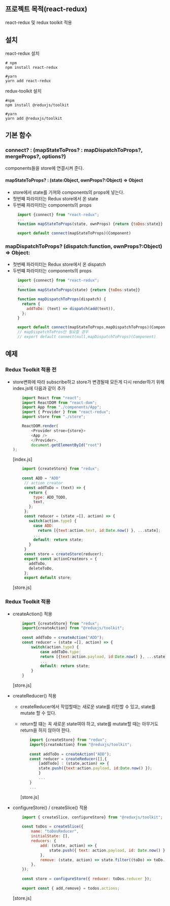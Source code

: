 ## 프로젝트 목적(react-redux)
react-redux 및 redux toolkit 적용

## 설치
react-redux 설치
```shell
# npm 
npm install react-redux

#yarn
yarn add react-redux
```
redux-toolkit 설치
```shell
#npm 
npm install @reduxjs/toolkit

#yarn
yarn add @reduxjs/toolkit
```

## 기본 함수
  ### connect? : (mapStateToPros? : mapDispatchToProps?, mergeProps?, options?)
  components들을 store에 연결시켜 준다.
   
   #### mapStateToProps? : (state:Object, ownProps?:Object) => Object
   - store에서 state를 가져와 components의 props에 넣는다.
   - 첫번째 파라미터는 Redux store에서 온 state
   - 두번째 파라미터는 components의 props
      ```javascript
        import {connect} from "react-redux";
        ...
        function mapStateToProps(state, ownProps) {return {toDos:state}}

        export default connect(mapStateToProps)(Component)
      ```
   ### mapDispatchToProps? (dispatch:function, ownProps?:Object) => Object:
   - 첫번째 파라미터는 Redux store에서 온 dispatch
   - 두번쨰 파라미터는 components의 props
      ```javascript
        import {connect} from "react-redux";
        ...
        function mapStateToProps(state) {return {toDos:state}}

        function mapDispatchToProps(dispatch) {
          return {
            addToDo: (text) => dispatch(add(text)),
          };
        }
      
        export default connect(mapStateToProps,mapDispatchToProps)(Component)
        // mapDispatchToPros만 필요할 경우
        // export default connect(null,mapDispatchToProps)(Component)
      ```
   
## 예제
   ### Redux Toolkit 적용 전
   - store변화에 따라 subscribe하고 store가 변경될때 모든게 다시 render하기 위해 index.js에 다음과 같이 추가
		```javascript
			import React from "react";
			import ReactDOM from "react-dom";
			import App from "./components/App";
			import { Provider } from "react-redux";
			import store from "./store";

			ReactDOM.render(
				<Provider stroe={store}>
				<App />
				</Provider>,
				document.getElementById("root")
		);
		```   
   		[index.js]
        
      	```javascript
			import {createStore} from "redux";
			
			const ADD = "ADD"
			 // action creator
			 const addToDo = (text) => {
			   return {
				 type: ADD_TODO,
				 text,
			   };
			 };
			 const reducer = (state =[], action) => {
			   switch(action.type) {
				 case ADD:
				   return [{text:action.text, id:Date.now() }, ...state];
				 ...
				 default: return state;
			   }
			 }
			 const store = createStore(reducer);
			 export const actionCreateors = {
			   addToDo,
			   deleteToDo,
			 };
			 export default store;
      	```
   		[store.js]

   ### Redux Toolkit 적용 
   - createAction() 적용
		```javascript
			import {createStore} from "redux";
			import{createAction} from "@reduxjs/toolkit";
			
			const addToDo = createAction("ADD");
			const reducer = (state =[], action) => {
				switch(action.type) {
					case addToDo.type:
					return [{text:action.payload, id:Date.now() }, ...state];
					...
					default: return state;
				}
			}
		```
   		[store.js]
   - createReducer() 적용 
     - createReducer에서 작업할때는 새로운 state를 리턴할 수 있고, state를 mutate 할 수 있다. 
     - return할 떄는 꼭 새로운 state여야 하고, state를 mutate할 때는 아무거도 return을 하지 않아야 한다.

		```javascript
			import {createStore} from "redux";
			import{createAction} from "@reduxjs/toolkit";
			
			const addToDo = createAction("ADD");
			const reducer = createReducer([],{
				[addTodo] : (state,action) => {
				state.push({text:action.payload, id:Date.now() });
				}
				...
			}
			...
		```    
		[store.js]
   - configureStore() / createSlice() 적용

		```javascript
			import { createSlice, configureStore} from "@reduxjs/toolkit";
			
			const toDos = createSlice({
				name: "toDosReducer",
				initialState: [],
				reducers: {
					add: (state, action) => {
						state.push({ text: action.payload, id: Date.now() });
					},
					remove: (state, action) => state.filter((toDo) => toDo.id !== parseInt(action.payload)),
				},
			});
			
			const store = configureStore({ reducer: toDos.reducer });
			
			export const { add,remove} = todos.actions;
		```
		[store.js]

